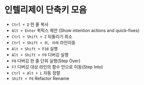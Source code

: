 # 인텔리제이 단축키 모음

* ```Ctrl + D``` 한 줄 복사
* ```Alt + Enter``` 퀵픽스 제안 (Show intention actions and quick-fixes)
* ```Ctrl + Shift + Z```  되돌리기 취소
* ```Ctrl + Shift + 위, 아래```  라인이동
* ```Alt + Shift + F10``` 실행
* ```Alt + Shift + F9``` 디버깅 실행
* ```F8``` 디버깅 한 줄 단위 실행(Step Over)
* ```F7``` 디버깅 대상 라인의 함수 안으로 이동(Step Into)
* ```Ctrl + Alt + L``` 자동 정렬
* ```Shift + F6``` Refactor Rename
